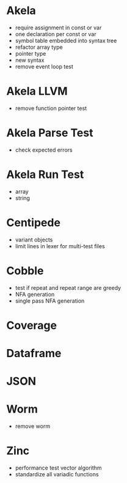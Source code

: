 # Akela
* require assignment in const or var
* one declaration per const or var
* symbol table embedded into syntax tree
* refactor array type
* pointer type
* new syntax
* remove event loop test

# Akela LLVM
* remove function pointer test

# Akela Parse Test
* check expected errors

# Akela Run Test
* array
* string

# Centipede
* variant objects
* limit lines in lexer for multi-test files

# Cobble
* test if repeat and repeat range are greedy
* NFA generation
* single pass NFA generation

# Coverage

# Dataframe

# JSON

# Worm
* remove worm

# Zinc
* performance test vector algorithm
* standardize all variadic functions
